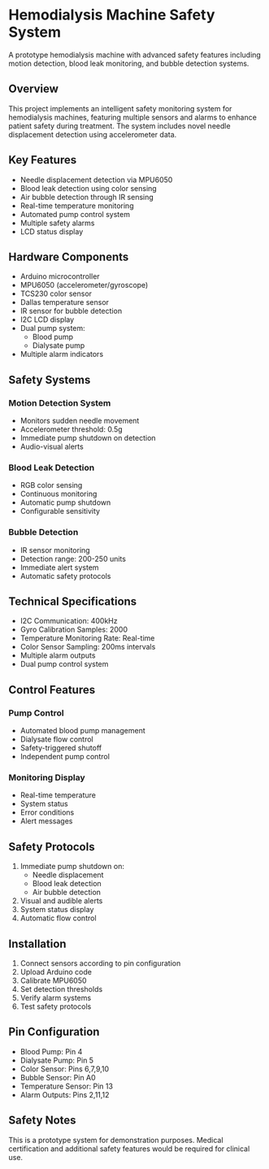 # Hemodialysis Machine Safety System

A prototype hemodialysis machine with advanced safety features including motion detection, blood leak monitoring, and bubble detection systems.

## Overview

This project implements an intelligent safety monitoring system for hemodialysis machines, featuring multiple sensors and alarms to enhance patient safety during treatment. The system includes novel needle displacement detection using accelerometer data.

## Key Features

- Needle displacement detection via MPU6050
- Blood leak detection using color sensing
- Air bubble detection through IR sensing
- Real-time temperature monitoring
- Automated pump control system
- Multiple safety alarms
- LCD status display

## Hardware Components

- Arduino microcontroller
- MPU6050 (accelerometer/gyroscope)
- TCS230 color sensor
- Dallas temperature sensor
- IR sensor for bubble detection
- I2C LCD display
- Dual pump system:
  - Blood pump
  - Dialysate pump
- Multiple alarm indicators

## Safety Systems

### Motion Detection System
- Monitors sudden needle movement
- Accelerometer threshold: 0.5g
- Immediate pump shutdown on detection
- Audio-visual alerts

### Blood Leak Detection
- RGB color sensing
- Continuous monitoring
- Automatic pump shutdown
- Configurable sensitivity

### Bubble Detection
- IR sensor monitoring
- Detection range: 200-250 units
- Immediate alert system
- Automatic safety protocols

## Technical Specifications

- I2C Communication: 400kHz
- Gyro Calibration Samples: 2000
- Temperature Monitoring Rate: Real-time
- Color Sensor Sampling: 200ms intervals
- Multiple alarm outputs
- Dual pump control system

## Control Features

### Pump Control
- Automated blood pump management
- Dialysate flow control
- Safety-triggered shutoff
- Independent pump control

### Monitoring Display
- Real-time temperature
- System status
- Error conditions
- Alert messages

## Safety Protocols

1. Immediate pump shutdown on:
   - Needle displacement
   - Blood leak detection
   - Air bubble detection
2. Visual and audible alerts
3. System status display
4. Automatic flow control

## Installation

1. Connect sensors according to pin configuration
2. Upload Arduino code
3. Calibrate MPU6050
4. Set detection thresholds
5. Verify alarm systems
6. Test safety protocols

## Pin Configuration

- Blood Pump: Pin 4
- Dialysate Pump: Pin 5
- Color Sensor: Pins 6,7,9,10
- Bubble Sensor: Pin A0
- Temperature Sensor: Pin 13
- Alarm Outputs: Pins 2,11,12

## Safety Notes

This is a prototype system for demonstration purposes. Medical certification and additional safety features would be required for clinical use.

